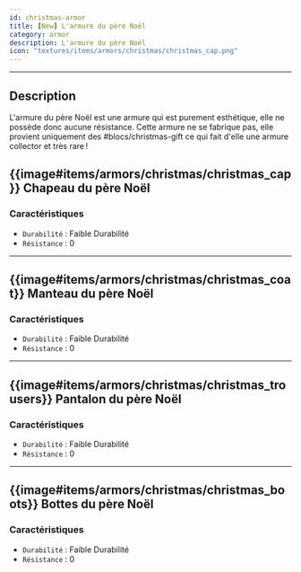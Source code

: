 ```yaml
---
id: christmas-armor
title: [New] L'armure du père Noël
category: armor
description: L'armure du père Noël
icon: "textures/items/armors/christmas/christmas_cap.png"
---
```

___

## Description 

L'armure du père Noël est une armure qui est purement esthétique, elle ne possède donc aucune résistance. Cette armure ne se fabrique pas, elle provient uniquement des #blocs/christmas-gift ce qui fait d'elle une armure collector et très rare !

## {{image#items/armors/christmas/christmas_cap}} Chapeau du père Noël

### Caractéristiques

- ``Durabilité`` : Faible Durabilité
- ``Résistance`` : 0
---

## {{image#items/armors/christmas/christmas_coat}} Manteau du père Noël

### Caractéristiques

- ``Durabilité`` : Faible Durabilité
- ``Résistance`` : 0
---

## {{image#items/armors/christmas/christmas_trousers}} Pantalon du père Noël

### Caractéristiques

- ``Durabilité`` : Faible Durabilité
- ``Résistance`` : 0
---

## {{image#items/armors/christmas/christmas_boots}} Bottes du père Noël

### Caractéristiques

- ``Durabilité`` : Faible Durabilité
- ``Résistance`` : 0
